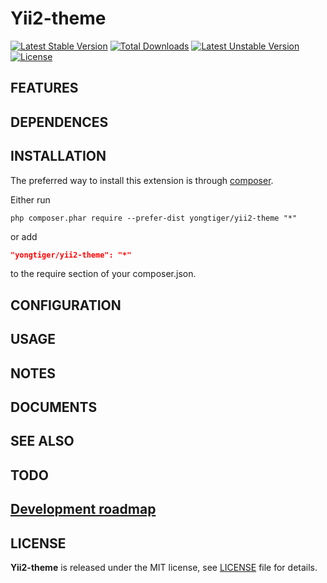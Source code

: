 # Yii2-theme 

[![Latest Stable Version](https://poser.pugx.org/yongtiger/yii2-theme/v/stable)](https://packagist.org/packages/yongtiger/yii2-theme)
[![Total Downloads](https://poser.pugx.org/yongtiger/yii2-theme/downloads)](https://packagist.org/packages/yongtiger/yii2-theme) 
[![Latest Unstable Version](https://poser.pugx.org/yongtiger/yii2-theme/v/unstable)](https://packagist.org/packages/yongtiger/yii2-theme)
[![License](https://poser.pugx.org/yongtiger/yii2-theme/license)](https://packagist.org/packages/yongtiger/yii2-theme)


## FEATURES


## DEPENDENCES


## INSTALLATION   

The preferred way to install this extension is through [composer](http://getcomposer.org/download/).

Either run

```
php composer.phar require --prefer-dist yongtiger/yii2-theme "*"
```

or add

```json
"yongtiger/yii2-theme": "*"
```

to the require section of your composer.json.


## CONFIGURATION


## USAGE


## NOTES


## DOCUMENTS


## SEE ALSO


## TODO


## [Development roadmap](docs/development-roadmap.md)


## LICENSE 
**Yii2-theme** is released under the MIT license, see [LICENSE](https://opensource.org/licenses/MIT) file for details.
